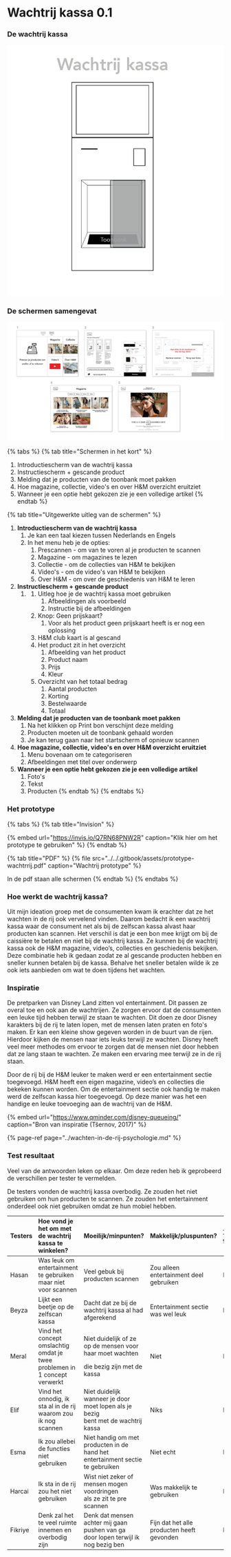 # Wachtrij kassa 0.1

### De wachtrij kassa

![](../../.gitbook/assets/naamloos-1.jpg)

### De schermen samengevat

![](../../.gitbook/assets/prototypes-top-5-schermen4.jpg)

{% tabs %}
{% tab title="Schermen in het kort" %}
1. Introductiescherm van de wachtrij kassa
2. Instructiescherm + gescande product
3. Melding dat je producten van de toonbank moet pakken
4. Hoe magazine, collectie, video's en over H&M overzicht eruitziet
5. Wanneer je een optie hebt gekozen zie je een volledige artikel
{% endtab %}

{% tab title="Uitgewerkte uitleg van de schermen" %}
1. **Introductiescherm van de wachtrij kassa**
   1. Je kan een taal kiezen tussen Nederlands en Engels
   2. In het menu heb je de opties:
      1. Prescannen - om van te voren al je producten te scannen
      2. Magazine - om magazines te lezen
      3. Collectie - om de collecties van H&M te bekijken
      4. Video's - om de video's van H&M te bekijken
      5. Over H&M - om over de geschiedenis van H&M te leren
2. **Instructiescherm + gescande product**
   1. 1. Uitleg hoe je de wachtrij kassa moet gebruiken
         1. Afbeeldingen als voorbeeld
         2. Instructie bij de afbeeldingen
      2. Knop: Geen prijskaart?
         1. Voor als het product geen prijskaart heeft is er nog een oplossing
      3. H&M club kaart is al gescand
      4. Het product zit in het overzicht
         1. Afbeelding van het product
         2. Product naam
         3. Prijs
         4. Kleur
      5. Overzicht van het totaal bedrag
         1. Aantal producten
         2. Korting
         3. Bestelwaarde
         4. Totaal
3. **Melding dat je producten van de toonbank moet pakken**
   1. Na het klikken op Print bon verschijnt deze melding
   2. Producten moeten uit de toonbank gehaald worden
   3. Je kan terug gaan naar het startscherm of opnieuw scannen
4. **Hoe magazine, collectie, video's en over H&M overzicht eruitziet**
   1. Menu bovenaan om te categoriseren
   2. Afbeeldingen met titel over onderwerp  
5. **Wanneer je een optie hebt gekozen zie je een volledige artikel**
   1. Foto's
   2. Tekst 
   3. Producten
{% endtab %}
{% endtabs %}

### Het prototype

{% tabs %}
{% tab title="Invision" %}


{% embed url="https://invis.io/Q7RN68PNW2R" caption="Klik hier om het prototype te gebruiken" %}
{% endtab %}

{% tab title="PDF" %}
{% file src="../../.gitbook/assets/prototype-wachtrrij.pdf" caption="Wachtrij prototype" %}

In de pdf staan alle schermen
{% endtab %}
{% endtabs %}

### Hoe werkt de wachtrij kassa?

Uit mijn ideation groep met de consumenten kwam ik erachter dat ze het wachten in de rij ook vervelend vinden. Daarom bedacht ik een wachtrij kassa waar de consument net als bij de zelfscan kassa alvast haar producten kan scannen. Het verschil is dat je een bon mee krijgt om bij de caissière te betalen en niet bij de wachtrij kassa. Ze kunnen bij de wachtrij kassa ook de H&M magazine, video’s, collecties en geschiedenis bekijken. Deze combinatie heb ik gedaan zodat ze al gescande producten hebben en sneller kunnen betalen bij de kassa. Behalve het sneller betalen wilde ik ze ook iets aanbieden om wat te doen tijdens het wachten. 

### Inspiratie

De pretparken van Disney Land zitten vol entertainment. Dit passen ze overal toe en ook aan de wachtrijen. Ze zorgen ervoor dat de consumenten een leuke tijd hebben terwijl ze staan te wachten. Dit doen ze door Disney karakters bij de rij te laten lopen, met de mensen laten praten en foto's maken. Er kan een kleine show gegeven worden in de buurt van de rijen. Hierdoor kijken de mensen naar iets leuks terwijl ze wachten. Disney heeft veel meer methodes om ervoor te zorgen dat de mensen niet door hebben dat ze lang staan te wachten. Ze maken een ervaring mee terwijl ze in de rij staan. 

Door de rij bij de H&M leuker te maken werd er een entertainment sectie toegevoegd. H&M heeft een eigen magazine, video’s en collecties die bekeken kunnen worden. Om de entertainment sectie ook handig te maken werd de zelfscan kassa hier toegevoegd. Op deze manier was het een handige en leuke toevoeging aan de wachtrij van de H&M.

{% embed url="https://www.qminder.com/disney-queueing/" caption="Bron van inspiratie \(Tšernov, 2017\)" %}

{% page-ref page="../wachten-in-de-rij-psychologie.md" %}

### Test resultaat

Veel van de antwoorden leken op elkaar. Om deze reden heb ik geprobeerd de verschillen per tester te vermelden. 

De testers vonden de wachtrij kassa overbodig. Ze zouden het niet gebruiken om hun producten te scannen. Ze zouden het entertainment onderdeel ook niet gebruiken omdat ze hun mobiel hebben.

<table>
  <thead>
    <tr>
      <th style="text-align:left">Testers</th>
      <th style="text-align:left">Hoe vond je het om met de wachtrij kassa te winkelen?</th>
      <th style="text-align:left">Moeilijk/minpunten?</th>
      <th style="text-align:left">Makkelijk/pluspunten?</th>
      <th style="text-align:left">Zou je het gebruiken?</th>
    </tr>
  </thead>
  <tbody>
    <tr>
      <td style="text-align:left">Hasan</td>
      <td style="text-align:left">Was leuk om entertainment te gebruiken maar niet voor scannen</td>
      <td
      style="text-align:left">Veel gebuk bij producten scannen</td>
        <td style="text-align:left">Zou alleen entertainment deel gebruiken</td>
        <td style="text-align:left">Nee</td>
    </tr>
    <tr>
      <td style="text-align:left">Beyza</td>
      <td style="text-align:left">Lijkt een beetje op de zelfscan kassa</td>
      <td style="text-align:left">Dacht dat ze bij de wachtrij kassa al had afgerekend</td>
      <td style="text-align:left">Entertainment sectie was wel leuk</td>
      <td style="text-align:left">Nee</td>
    </tr>
    <tr>
      <td style="text-align:left">Meral</td>
      <td style="text-align:left">Vind het concept omslachtig omdat je twee problemen in 1 concept verwerkt</td>
      <td
      style="text-align:left">
        <p>Niet duidelijk of ze op de mensen voor haar moet wachten</p>
        <p>die bezig zijn met de kassa</p>
        </td>
        <td style="text-align:left">Niet</td>
        <td style="text-align:left">Nee</td>
    </tr>
    <tr>
      <td style="text-align:left">Elif</td>
      <td style="text-align:left">Vind het onnodig, ik sta al in de rij waarom zou ik nog scannen</td>
      <td
      style="text-align:left">Niet duidelijk wanneer je door moet lopen als je bezig
        <br />bent met de wachtrij kassa</td>
        <td style="text-align:left">Niks</td>
        <td style="text-align:left">Nee</td>
    </tr>
    <tr>
      <td style="text-align:left">Esma</td>
      <td style="text-align:left">Ik zou allebei de functies niet gebruiken</td>
      <td style="text-align:left">Niet handig om met producten in de hand het
        <br />entertainment sectie te gebruiken</td>
      <td style="text-align:left">Niet echt</td>
      <td style="text-align:left">Nee</td>
    </tr>
    <tr>
      <td style="text-align:left">Harcai</td>
      <td style="text-align:left">Ik sta in de rij zou het niet gebruiken</td>
      <td style="text-align:left">Wist niet zeker of mensen mogen voordringen
        <br />als ze zit te pre scannen</td>
      <td style="text-align:left">Was makkelijk te gebruiken</td>
      <td style="text-align:left">Nee</td>
    </tr>
    <tr>
      <td style="text-align:left">Fikriye</td>
      <td style="text-align:left">Denk zal het te veel ruimte innemen en overbodig zijn</td>
      <td style="text-align:left">Denk dat mensen achter mij gaan pushen van ga
        <br />door lopen terwijl ik nog bezig ben</td>
      <td style="text-align:left">Fijn dat het alle producten heeft gevonden</td>
      <td style="text-align:left">Nee</td>
    </tr>
  </tbody>
</table>

